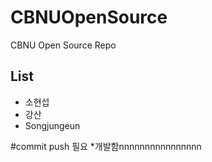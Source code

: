 # CBNUOpenSource
CBNU Open Source Repo

## List
* 소현섭
* 강산
* Songjungeun

#commit push 필요
*개발함nnnnnnnnnnnnnnnn